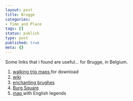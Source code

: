 ```yaml
---
layout: post
title: Brugge
categories:
- Time and Place
tags: []
status: publish
type: post
published: true
meta: {}
---
```

Some links that i found are useful... for Brugge, in Belgium.
<ol>
	<li><a href="http://www.brugge.be/internet/en/toerisme/sightseeing/wandelroutes/index.htm">walking trip maps </a>for download</li>
	<li><a href="http://en.wikipedia.org/wiki/Bruges">wiki</a></li>
	<li><a href="http://www.enchantingbruges.com/">enchanting brughes</a></li>
	<li><a href="http://www.odyssei.com/travel-tips/4385.html">Burg Square</a></li>
	<li><a href="http://www.esat.kuleuven.ac.be/cosic/eurocrypt2000/old/map_bruges_web.gif">map </a>with English legends</li>
</ol>
